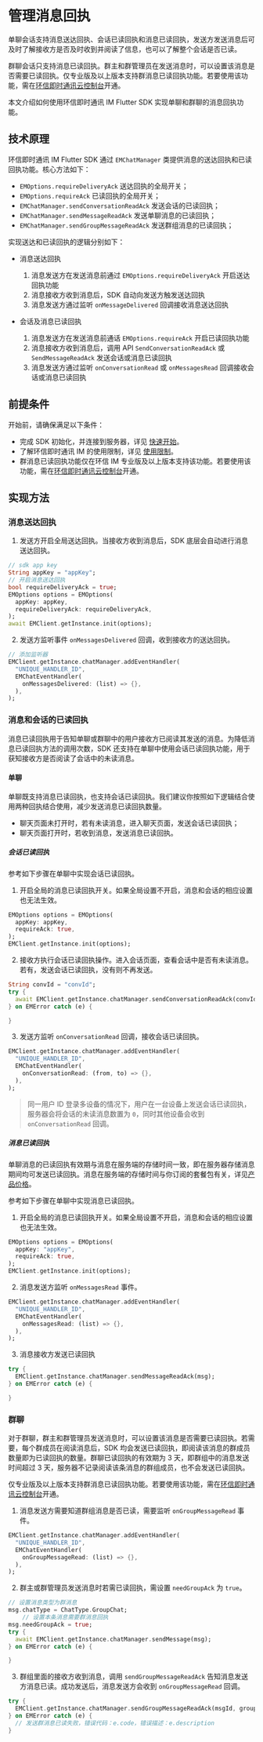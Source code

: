 # 管理消息回执

<Toc />

单聊会话支持消息送达回执、会话已读回执和消息已读回执，发送方发送消息后可及时了解接收方是否及时收到并阅读了信息，也可以了解整个会话是否已读。

群聊会话只支持消息已读回执。群主和群管理员在发送消息时，可以设置该消息是否需要已读回执。仅专业版及以上版本支持群消息已读回执功能。若要使用该功能，需在[环信即时通讯云控制台](https://console.easemob.com/user/login)开通。

本文介绍如何使用环信即时通讯 IM Flutter SDK 实现单聊和群聊的消息回执功能。

## 技术原理

环信即时通讯 IM Flutter SDK 通过 `EMChatManager` 类提供消息的送达回执和已读回执功能。核心方法如下：

- `EMOptions.requireDeliveryAck` 送达回执的全局开关；
- `EMOptions.requireAck` 已读回执的全局开关；
- `EMChatManager.sendConversationReadAck` 发送会话的已读回执；
- `EMChatManager.sendMessageReadAck` 发送单聊消息的已读回执；
- `EMChatManager.sendGroupMessageReadAck` 发送群组消息的已读回执；

实现送达和已读回执的逻辑分别如下：

- 消息送达回执

  1. 消息发送方在发送消息前通过 `EMOptions.requireDeliveryAck` 开启送达回执功能
  2. 消息接收方收到消息后，SDK 自动向发送方触发送达回执
  3. 消息发送方通过监听 `onMessageDelivered` 回调接收消息送达回执
- 会话及消息已读回执

  1. 消息发送方在发送消息前通话 `EMOptions.requireAck` 开启已读回执功能
  2. 消息接收方收到消息后，调用 API `SendConversationReadAck` 或 `SendMessageReadAck` 发送会话或消息已读回执
  3. 消息发送方通过监听 `onConversationRead` 或 `onMessagesRead` 回调接收会话或消息已读回执

## 前提条件

开始前，请确保满足以下条件：

- 完成 SDK 初始化，并连接到服务器，详见 [快速开始](quickstart.html)。
- 了解环信即时通讯 IM 的使用限制，详见 [使用限制](/product/limitation.html)。
- 群消息已读回执功能仅在环信 IM 专业版及以上版本支持该功能。若要使用该功能，需在[环信即时通讯云控制台](https://console.easemob.com/user/login)开通。

## 实现方法

### 消息送达回执

1. 发送方开启全局送达回执。当接收方收到消息后，SDK 底层会自动进行消息送达回执。

```dart
// sdk app key
String appKey = "appKey";
// 开启消息送达回执
bool requireDeliveryAck = true;
EMOptions options = EMOptions(
  appKey: appKey,
  requireDeliveryAck: requireDeliveryAck,
);
await EMClient.getInstance.init(options);
```

2. 发送方监听事件 `onMessagesDelivered` 回调，收到接收方的送达回执。

```dart
// 添加监听器
EMClient.getInstance.chatManager.addEventHandler(
  "UNIQUE_HANDLER_ID",
  EMChatEventHandler(
    onMessagesDelivered: (list) => {},
  ),
);
```

### 消息和会话的已读回执

消息已读回执用于告知单聊或群聊中的用户接收方已阅读其发送的消息。为降低消息已读回执方法的调用次数，SDK 还支持在单聊中使用会话已读回执功能，用于获知接收方是否阅读了会话中的未读消息。

#### 单聊

单聊既支持消息已读回执，也支持会话已读回执。我们建议你按照如下逻辑结合使用两种回执结合使用，减少发送消息已读回执数量。

- 聊天页面未打开时，若有未读消息，进入聊天页面，发送会话已读回执；
- 聊天页面打开时，若收到消息，发送消息已读回执。

##### 会话已读回执

参考如下步骤在单聊中实现会话已读回执。

1. 开启全局的消息已读回执开关。如果全局设置不开启，消息和会话的相应设置也无法生效。

```dart
EMOptions options = EMOptions(
  appKey: appKey,
  requireAck: true,
);
EMClient.getInstance.init(options);
```

2. 接收方执行会话已读回执操作。进入会话页面，查看会话中是否有未读消息。若有，发送会话已读回执，没有则不再发送。

```dart
String convId = "convId";
try {
  await EMClient.getInstance.chatManager.sendConversationReadAck(convId);
} on EMError catch (e) {

}
```

3. 发送方监听 `onConversationRead` 回调，接收会话已读回执。

```dart
EMClient.getInstance.chatManager.addEventHandler(
  "UNIQUE_HANDLER_ID",
  EMChatEventHandler(
    onConversationRead: (from, to) => {},
  ),
);
```

> 同一用户 ID 登录多设备的情况下，用户在一台设备上发送会话已读回执，服务器会将会话的未读消息数置为 `0`，同时其他设备会收到 `onConversationRead` 回调。

##### 消息已读回执

单聊消息的已读回执有效期与消息在服务端的存储时间一致，即在服务器存储消息期间均可发送已读回执。消息在服务端的存储时间与你订阅的套餐包有关，详见[产品价格](/product/pricing.html#套餐包功能详情)。 

参考如下步骤在单聊中实现消息已读回执。

1. 开启全局的消息已读回执开关。如果全局设置不开启，消息和会话的相应设置也无法生效。

```dart
EMOptions options = EMOptions(
  appKey: "appKey",
  requireAck: true,
);
EMClient.getInstance.init(options);
```

2. 消息发送方监听 `onMessagesRead` 事件。

```dart
EMClient.getInstance.chatManager.addEventHandler(
  "UNIQUE_HANDLER_ID",
  EMChatEventHandler(
    onMessagesRead: (list) => {},
  ),
);
```

3. 消息接收方发送已读回执

```dart
try {
  EMClient.getInstance.chatManager.sendMessageReadAck(msg);
} on EMError catch (e) {

}
```

### 群聊

对于群聊，群主和群管理员发送消息时，可以设置该消息是否需要已读回执。若需要，每个群成员在阅读消息后，SDK 均会发送已读回执，即阅读该消息的群成员数量即为已读回执的数量。群聊已读回执的有效期为 3 天，即群组中的消息发送时间超过 3 天，服务器不记录阅读该条消息的群组成员，也不会发送已读回执。

仅专业版及以上版本支持群消息已读回执功能。若要使用该功能，需在[环信即时通讯云控制台](https://console.easemob.com/user/login)开通。

1. 消息发送方需要知道群组消息是否已读，需要监听 `onGroupMessageRead` 事件。

```dart
EMClient.getInstance.chatManager.addEventHandler(
  "UNIQUE_HANDLER_ID",
  EMChatEventHandler(
    onGroupMessageRead: (list) => {},
  ),
);
```

2. 群主或群管理员发送消息时若需已读回执，需设置 `needGroupAck` 为 `true`。

```dart
// 设置消息类型为群消息
msg.chatType = ChatType.GroupChat;
    // 设置本条消息需要群消息回执
msg.needGroupAck = true;
try {
  await EMClient.getInstance.chatManager.sendMessage(msg);
} on EMError catch (e) {

}
```

3. 群组里面的接收方收到消息，调用 `sendGroupMessageReadAck` 告知消息发送方消息已读。成功发送后，消息发送方会收到 `onGroupMessageRead` 回调。

```dart
try {
  EMClient.getInstance.chatManager.sendGroupMessageReadAck(msgId, groupId);
} on EMError catch (e) {
  // 发送群消息已读失败，错误代码：e.code，错误描述：e.description
}
```
